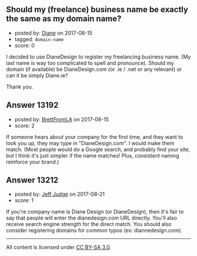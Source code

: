 ## Should my (freelance) business name be exactly the same as my domain name?

- posted by: [Diane](https://stackexchange.com/users/10248655/diane) on 2017-08-15
- tagged: `domain-name`
- score: 0

I decided to use DianeDesign to register my freelancing business name. (My last name is way too complicated to spell and pronounce). Should my domain (if available) be DianeDesign.com (or .ie / .net or any relevant) or can it be simply Diane.ie? 

Thank you.


## Answer 13192

- posted by: [BrettFromLA](https://stackexchange.com/users/2813127/brettfromla) on 2017-08-15
- score: 2

If someone hears about your company for the first time, and they want to look you up, they may type in "DianeDesign.com". I would make them match. (Most people would do a Google search, and probably find your site, but I think it's just simpler if the name matches! Plus, consistent naming reinforce your brand.)


## Answer 13212

- posted by: [Jeff Judge](https://stackexchange.com/users/223321/jeff-judge) on 2017-08-21
- score: 1

If you're company name is Diane Design (or DianeDesign), then it's fair to say that people will enter the dianedesign.com URL directly. You'll also receive search engine strength for the direct match. You should also consider registering domains for common typos (ex: diannedesign.com).



---

All content is licensed under [CC BY-SA 3.0](https://creativecommons.org/licenses/by-sa/3.0/).
